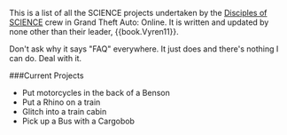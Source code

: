 This is a list of all the SCIENCE projects undertaken by the [Disciples of SCIENCE](https://socialclub.rockstargames.com/crew/disciples_of_science) crew in Grand Theft Auto: Online. It is written and updated by none other than their leader, {{book.Vyren11}}. 

Don't ask why it says "FAQ" everywhere. It just does and there's nothing I can do. Deal with it. 

###Current Projects
* Put motorcycles in the back of a Benson
* Put a Rhino on a train
* Glitch into a train cabin
* Pick up a Bus with a Cargobob